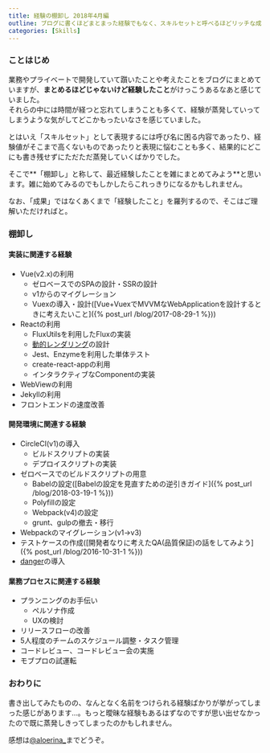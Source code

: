```yaml
---
title: 経験の棚卸し 2018年4月編
outline: ブログに書くほどまとまった経験でもなく、スキルセットと呼べるほどリッチな成果でもない。それでも曖昧ながらに溜まっていく「最近経験したこと」を棚卸しと称して列挙してみようと思います。たまには自分自身を振り返ってみるのはいかがでしょうか。
categories: [Skills]
---
```


### ことはじめ

業務やプライベートで開発していて躓いたことや考えたことをブログにまとめていますが、**まとめるほどじゃないけど経験したこと**がけっこうあるなあと感じていました。  
それらの中には時間が経つと忘れてしまうことも多くて、経験が蒸発していってしまうような気がしてどこかもったいなさを感じていました。

とはいえ「スキルセット」として表現するには呼び名に困る内容であったり、経験値がそこまで高くないものであったりと表現に悩むことも多く、結果的にどこにも書き残せずにただただ蒸発していくばかりでした。

そこで**「棚卸し」と称して、最近経験したことを雑にまとめてみよう**と思います。雑に始めてみるのでもしかしたらこれっきりになるかもしれません。

なお、「成果」ではなくあくまで「経験したこと」を羅列するので、そこはご理解いただければと。


### 棚卸し

#### 実装に関連する経験
- Vue(v2.x)の利用
	- ゼロベースでのSPAの設計・SSRの設計
	- v1からのマイグレーション
	- Vuexの導入・設計([Vue+VuexでMVVMなWebApplicationを設計するときに考えたいこと]({% post_url /blog/2017-08-29-1 %}))
- Reactの利用
	- FluxUtilsを利用したFluxの実装
	- [動的レンダリング](https://speakerdeck.com/aloerina/reactdetukurudong-de-rendaringu)の設計
	- Jest、Enzymeを利用した単体テスト
	- create-react-appの利用
	- インタラクティブなComponentの実装
- WebViewの利用
- Jekyllの利用
- フロントエンドの速度改善


#### 開発環境に関連する経験
- CircleCI(v1)の導入
	- ビルドスクリプトの実装
	- デプロイスクリプトの実装
- ゼロベースでのビルドスクリプトの用意
	- Babelの設定([Babelの設定を見直すための逆引きガイド]({% post_url /blog/2018-03-19-1 %}))
	- Polyfillの設定
	- Webpack(v4)の設定
	- grunt、gulpの撤去・移行
- Webpackのマイグレーション(v1→v3)
- テストケースの作成([開発者なりに考えたQA(品質保証)の話をしてみよう]({% post_url /blog/2016-10-31-1 %}))
- [danger](https://github.com/danger/danger)の導入


#### 業務プロセスに関連する経験
- プランニングのお手伝い
	- ペルソナ作成
	- UXの検討
- リリースフローの改善
- 5人程度のチームのスケジュール調整・タスク管理
- コードレビュー、コードレビュー会の実施
- モブプロの試運転


### おわりに
書き出してみたものの、なんとなく名前をつけられる経験ばかりが挙がってしまった感じがあります…。もっと曖昧な経験もあるはずなのですが思い出せなかったので既に蒸発しきってしまったのかもしれません。

感想は[@aloerina_](https://twitter.com/aloerina_)までどうぞ。

